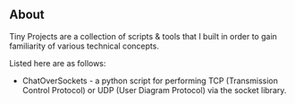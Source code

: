 ## About
Tiny Projects are a collection of scripts & tools that I built in order to gain familiarity of various technical concepts.

Listed here are as follows:
- ChatOverSockets - a python script for performing TCP (Transmission Control Protocol) or UDP (User Diagram Protocol) via the socket library. 

